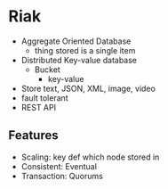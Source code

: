 # Riak

* Aggregate Oriented Database
  * thing stored is a single item
* Distributed Key-value database
  * Bucket
    * key-value
* Store text, JSON, XML, image, video
* fault tolerant
* REST API

## Features

* Scaling: key def which node stored in
* Consistent: Eventual
* Transaction: Quorums